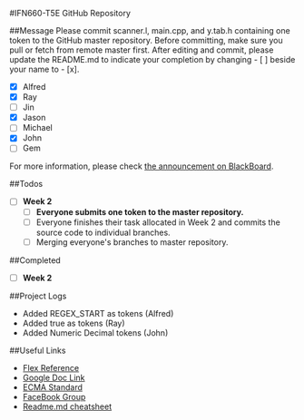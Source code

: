 #IFN660-T5E GitHub Repository

##Message
Please commit scanner.l, main.cpp, and y.tab.h containing one token to the GitHub master repository. Before committing, make sure you pull or fetch from remote master first. After editing and commit, please update the README.md to indicate your completion by changing - [ ] beside your name to - [x].
- [x] Alfred
- [x] Ray
- [ ] Jin
- [x] Jason
- [ ] Michael
- [x] John
- [ ] Gem

For more information, please check [the announcement on BlackBoard](https://blackboard.qut.edu.au/webapps/blackboard/execute/announcement?method=search&context=course_entry&course_id=_133133_1&handle=announcements_entry&mode=view).

##Todos
- [ ] **Week 2**
	- [ ] **Everyone submits one token to the master repository.**
	- [ ] Everyone finishes their task allocated in Week 2 and commits the source code to individual branches.
	- [ ] Merging everyone's branches to master repository.

##Completed
- [ ] **Week 2**

##Project Logs
* Added REGEX_START as tokens (Alfred)
* Added true as tokens (Ray)
* Added Numeric Decimal tokens (John)

##Useful Links
- [Flex Reference](http://www.delorie.com/gnu/docs/flex/flex.html)
- [Google Doc Link](https://drive.google.com/open?id=0B9oGgiMd13T8TlFodFZ1dkstZ0k)
- [ECMA Standard](http://www.ecma-international.org/ecma-262/7.0/index.html)
- [FaceBook Group](https://www.facebook.com/groups/1294849777217759/)
- [Readme.md cheatsheet](https://github.com/adam-p/markdown-here/wiki/Markdown-Cheatsheet)
